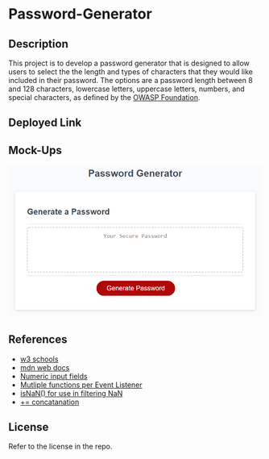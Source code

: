 # Password-Generator

## Description

This project is to develop a password generator that is designed to allow users to select the the length and types of characters that they would like included in their password. The options are a password length between 8 and 128 characters, lowercase letters, uppercase letters, numbers, and special characters, as defined by the <a href="https://owasp.org/www-community/password-special-characters">OWASP Foundation</a>.

## Deployed Link

## Mock-Ups

![mock-up of deployed site](./Assets/img/03-javascript-homework-demo.png)

## References

- <a href="https://www.w3schools.com/">w3 schools</a>
- <a href="https://developer.mozilla.org/en-US/docs/Learn">mdn web docs</a>
- <a href="https://www.tutorialspoint.com/How-to-limit-an-HTML-input-box-so-that-it-only-accepts-numeric-input#:~:text=We%20use%20the%20%3Cinput%20type,get%20a%20numeric%20input%20field">Numeric input fields</a>
- <a href="https://stackoverflow.com/questions/25028853/addeventlistener-two-functions">Mutliple functions per Event Listener</a>
- <a href="https://developer.mozilla.org/en-US/docs/Web/JavaScript/Reference/Global_Objects/isNaN">isNaN() for use in filtering NaN</a>
- <a href="https://stackoverflow.com/questions/1288095/append-to-string-variable">+= concatanation</a>

## License

Refer to the license in the repo.